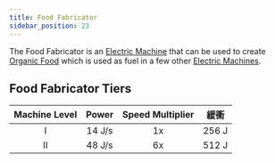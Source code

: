 ```yaml
---
title: Food Fabricator
sidebar_position: 23
---
```


The Food Fabricator is an [Electric Machine](../Electric-Machines.md) that can be used to create [Organic Food](../../Miscellaneous-Items/Miscellaneous-Items.md) which is used as fuel in a few other [Electric Machines](../Electric-Machines.md).

## Food Fabricator Tiers

| Machine Level | Power  | Speed Multiplier |  緩衝   |
|:-------------:|:------:|:----------------:|:-----:|
|       I       | 14 J/s |        1x        | 256 J |
|      II       | 48 J/s |        6x        | 512 J |
